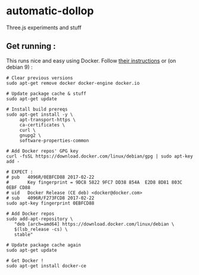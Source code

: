 # automatic-dollop
Three.js experiments and stuff

## Get running :

This runs nice and easy using Docker. Follow [their instructions][1] or (on debian 9) :
```
# Clear previous versions
sudo apt-get remove docker docker-engine docker.io

# Update package cache & stuff
sudo apt-get update

# Install build prereqs
sudo apt-get install -y \
     apt-transport-https \
     ca-certificates \
     curl \
     gnupg2 \
     software-properties-common

# Add Docker repos' GPG key
curl -fsSL https://download.docker.com/linux/debian/gpg | sudo apt-key add -

# EXPECT :
# pub   4096R/0EBFCD88 2017-02-22
#       Key fingerprint = 9DC8 5822 9FC7 DD38 854A  E2D8 8D81 803C 0EBF CD88
# uid   Docker Release (CE deb) <docker@docker.com>
# sub   4096R/F273FCD8 2017-02-22
sudo apt-key fingerprint 0EBFCD88

# Add Docker repos
sudo add-apt-repository \
   "deb [arch=amd64] https://download.docker.com/linux/debian \
   $(lsb_release -cs) \
   stable"

# Update package cache again
sudo apt-get update

# Get Docker !
sudo apt-get install docker-ce
```

[1]: https://docs.docker.com/install
